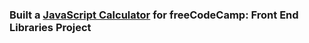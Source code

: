 ### Built a [JavaScript Calculator](https://jylee2.github.io/javascript-calculator/) for freeCodeCamp: Front End Libraries Project
